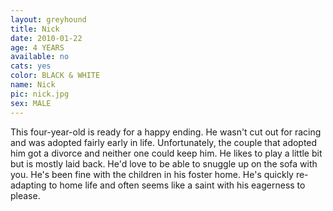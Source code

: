 ```yaml
---
layout: greyhound
title: Nick
date: 2010-01-22
age: 4 YEARS
available: no
cats: yes
color: BLACK & WHITE
name: Nick
pic: nick.jpg
sex: MALE
---
```


This four-year-old is ready for a happy ending. He wasn't cut out for racing and was adopted fairly early in life.
Unfortunately, the couple that adopted him got a divorce and neither one could keep him. He likes to play a little bit
but is mostly laid back. He'd love to be able to snuggle up on the sofa with you. He's been fine with the children in
his foster home. He's quickly re-adapting to home life and often seems like a saint with his eagerness to please.
